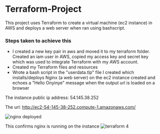 # Terraform-Project
This project uses Terraform to create a virtual machine (ec2 instance) in AWS and deploys a web server when ran using bashscript.

### Steps taken to achieve this
- I created a new key pair in aws and moved it to my terraform folder. Created an iam user in AWS, copied my access key and secret key which was used to integrate Terraform with my AWS account.
- Created my Terraform files and resources
- Wrote a bash script in the "userdata.tlp" file I created which installs/deploys Nginx (a web server) on the ec2 instance created and echoes a "Hello Onyinye" message when the output url is loaded on a browser

The instance public ip address: 54.145.38.252

The url: http://ec2-54-145-38-252.compute-1.amazonaws.com/

![nginx deployed](https://user-images.githubusercontent.com/89241109/179250256-e8a0fb4a-f18f-4641-9ffe-807c59c0b3eb.png)

This confirms nginx is running on the instance
![terraform 4](https://user-images.githubusercontent.com/89241109/179251250-c4d183af-3ee0-429c-a6b2-2c4f9679a33c.png)

